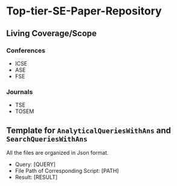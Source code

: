 # Top-tier-SE-Paper-Repository

## Living Coverage/Scope

### Conferences

- ICSE
- ASE
- FSE

### Journals

- TSE
- TOSEM


## Template for `AnalyticalQueriesWithAns` and `SearchQueriesWithAns`

All the files are organized in Json format.
- Query: [QUERY]
- File Path of Corresponding Script: [PATH]
- Result: [RESULT]